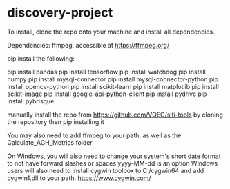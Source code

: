 # discovery-project

To install, clone the repo onto your machine and install all dependencies.

Dependencies:
ffmpeg, accessible at https://ffmpeg.org/

pip install the following:

pip install pandas
pip install tensorflow
pip install watchdog
pip install numpy
pip install mysql-connector
pip install mysql-connector-python
pip install opencv-python
pip install scikit-learn
pip install matplotlib
pip install scikit-image
pip install google-api-python-client
pip install pydrive
pip install pybrisque

manually install the repo from https://github.com/VQEG/siti-tools
by cloning the repository then pip installing it

You may also need to add ffmpeg to your path, as well as the Calculate_AGH_Metrics folder

On Windows, you will also need to change your system's short date format to not have forward slashes or spaces yyyy-MM-dd is an option
Windows users will also need to install cygwin toolbox to C:/cygwin64 and add cygwin1.dll to your path. https://www.cygwin.com/
